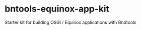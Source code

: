 bntools-equinox-app-kit
=======================

Starter kit for building OSGi / Equinox applications with Bndtools
